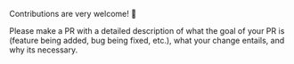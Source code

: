 Contributions are very welcome! 🙂

Please make a PR with a detailed description of what the goal of your PR is (feature being added, bug being fixed, etc.), what your change entails, and why its necessary.
